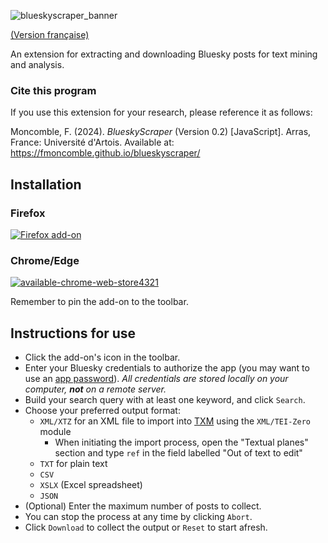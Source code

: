 ![blueskyscraper_banner](https://github.com/fmoncomble/blueskyscraper/assets/59739627/ae109759-a3c0-428f-acd3-bdc501176a4d)

[(Version française)](https://fmoncomble.github.io/blueskyscraper/README_fr.html)

An extension for extracting and downloading Bluesky posts for text mining and analysis.  
  
### Cite this program
If you use this extension for your research, please reference it as follows:  
  
Moncomble, F. (2024). *BlueskyScraper* (Version 0.2) [JavaScript]. Arras, France: Université d'Artois. Available at: https://fmoncomble.github.io/blueskyscraper/

## Installation
### Firefox
[![Firefox add-on](https://github.com/fmoncomble/Figaro_extractor/assets/59739627/e4df008e-1aac-46be-a216-e6304a65ba97)](https://github.com/fmoncomble/blueskyscraper/releases/latest/download/blueskyscraper.xpi)  
### Chrome/Edge
[![available-chrome-web-store4321](https://github.com/fmoncomble/blueskyscraper/assets/59739627/2076ad33-f8be-44b5-b61f-660ace7aa3f4)](https://chromewebstore.google.com/detail/blueskyscraper/jmkhelpgncojgldgiegfnnkgnhojdnjh)
    
Remember to pin the add-on to the toolbar.
 
## Instructions for use
- Click the add-on's icon in the toolbar.
- Enter your Bluesky credentials to authorize the app (you may want to use an <a href="https://bsky.app/settings/app-passwords" target="_blank">app password</a>). *All credentials are stored locally on your computer, **not** on a remote server.*
- Build your search query with at least one keyword, and click `Search`.
- Choose your preferred output format:
    - `XML/XTZ` for an XML file to import into [TXM](https://txm.gitpages.huma-num.fr/textometrie/en/index.html) using the `XML/TEI-Zero` module
      - When initiating the import process, open the "Textual planes" section and type `ref` in the field labelled "Out of text to edit"
    - `TXT` for plain text
    - `CSV`
    - `XSLX` (Excel spreadsheet)
    - `JSON`
- (Optional) Enter the maximum number of posts to collect.
- You can stop the process at any time by clicking `Abort`.
- Click `Download` to collect the output or `Reset` to start afresh.

